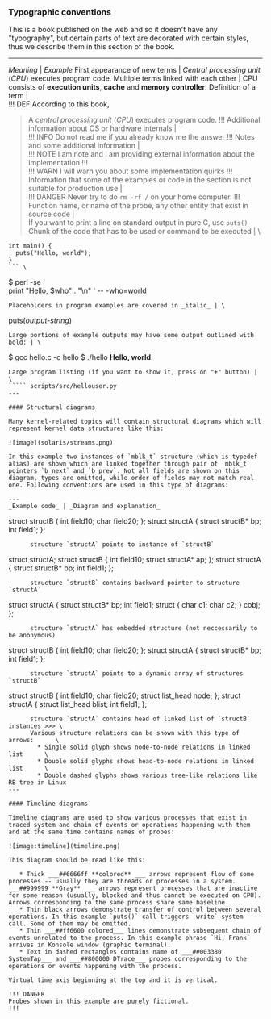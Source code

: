 ### Typographic conventions

This is a book published on the web and so it doesn't have any "typography", but certain parts of text are decorated with certain styles, thus we describe them in this section of the book.

---
_Meaning_ | _Example_
First appearance of new terms | _Central processing unit_ (_CPU_) executes program code.
Multiple terms linked with each other | CPU consists of __execution units__, __cache__ and __memory controller__.
Definition of a term |  \
  !!! DEF 
  According to this book,
  > A _central processing unit_ (_CPU_) executes program code.
  !!! 
Additional information about OS or hardware internals | \
  !!! INFO
  Do not read me if you already know me the answer
  !!!
Notes and some additional information                 | \
  !!! NOTE
  I am note and I am providing external information about the implementation
  !!! \
  !!! WARN
  I will warn you about some implementation quirks
  !!!
Information that some of the examples or code in the section is not suitable for production use | \
  !!! DANGER
  Never try to do `rm -rf /` on your home computer.
  !!!
Function name, or name of the probe, any other entity that exist in source code | \
  If you want to print a line on standard output in pure C, use `puts()`
Chunk of the code that has to be used or command to be executed | \
  ```
int main() {
    puts("Hello, world");
}                             
  ``` \
  ```
$ perl -se '                     
    print "Hello, $who" . "\n"
    ' -- -who=world
  ``` 
Placeholders in program examples are covered in _italic_ | \
  ```
  puts(<i>output-string</i>)
  ```
Large portions of example outputs may have some output outlined with bold: | \
  ```
$ gcc hello.c -o hello
$ ./hello
<b>Hello, world</b>
  ```
Large program listing (if you want to show it, press on "+" button) | \
  ````` scripts/src/hellouser.py 
---

#### Structural diagrams

Many kernel-related topics will contain structural diagrams which will represent kernel data structures like this:

![image](solaris/streams.png)

In this example two instances of `mblk_t` structure (which is typedef alias) are shown which are linked together through pair of `mblk_t` pointers `b_next` and `b_prev`. Not all fields are shown on this diagram, types are omitted, while order of fields may not match real one. Following conventions are used in this type of diagrams:

---
_Example code_ | _Diagram and explanation_
 ```
struct structB {
    int field10;
    char field20;
};
struct structA {
    struct structB* bp;
    int field1;
};
 ``` | ![ab](conv/pointer.png) >>> \
       structure `structA` points to instance of `structB`
 ```
struct structA;
struct structB {
    int field10;
    struct structA* ap;
};
struct structA {
    struct structB* bp;
    int field1;
};
 ``` | ![ab](conv/reverse.png) >>> \
       structure `structB` contains backward pointer to structure `structA`
 ```
struct structA {
    struct structB* bp;
    int field1;
    struct {
        char c1;
        char c2;
    } cobj;
};
 ``` | ![ab](conv/embed.png) >>> \
       structure `structA` has embedded structure (not neccessarily to be anonymous)
 ```
struct structB {
    int field10;
    char field20;
};
struct structA {
    struct structB* bp;
    int field1;
};
 ``` | ![ab](conv/array.png) >>> \
       structure `structA` points to a dynamic array of structures `structB`
 ```
struct structB {
    int field10;
    char field20;
    struct list_head node;
};
struct structA {
    struct list_head blist;
    int field1;
};
 ``` | ![ab](conv/list.png) >>> \
       structure `structA` contains head of linked list of `structB` instances >>> \
       Various structure relations can be shown with this type of arrows:      \
         * Single solid glyph shows node-to-node relations in linked list      \
         * Double solid glyphs shows head-to-node relations in linked list      \
         * Double dashed glyphs shows various tree-like relations like RB tree in Linux
---

#### Timeline diagrams

Timeline diagrams are used to show various processes that exist in traced system and chain of events or operations happening with them and at the same time contains names of probes:

![image:timeline](timeline.png)

This diagram should be read like this:

    * Thick ___##6666ff **colored** ___ arrows represent flow of some processes -- usually they are threads or processes in a system. ___##999999 **Gray** ___ arrows represent processes that are inactive for some reason (usually, blocked and thus cannot be executed on CPU). Arrows corresponding to the same process share same baseline. 
    * Thin black arrows demonstrate transfer of control between several operations. In this example `puts()` call triggers `write` system call. Some of them may be omitted.
    * Thin ___##ff6600 colored___ lines demonstrate subsequent chain of events unrelated to the process. In this example phrase `Hi, Frank` arrives in Konsole window (graphic terminal).
    * Text in dashed rectangles contains name of ___##003380 SystemTap___ and ___##800000 DTrace___ probes corresponding to the operations or events happening with the process.

Virtual time axis beginning at the top and it is vertical.

!!! DANGER
Probes shown in this example are purely fictional.
!!!